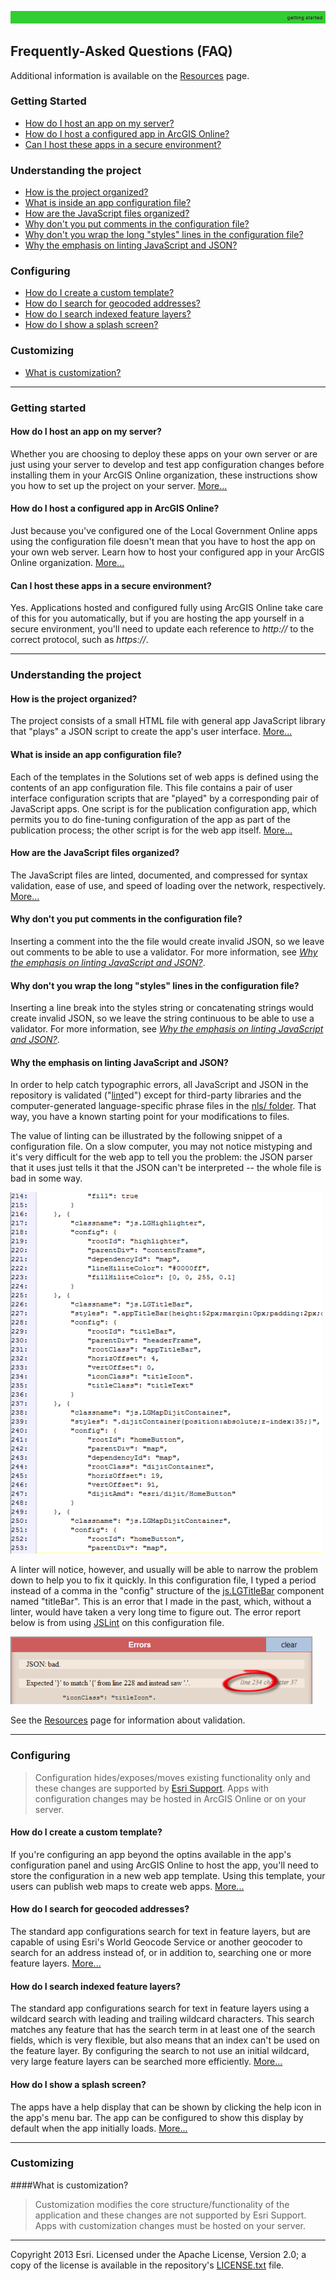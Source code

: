 [host an app on my server]: markdown/HowToHostAppOnYourServer.md
[host an app on online]: markdown/HowToHostAppOnOnline.md
[how the project is organized]: markdown/HowProjectIsOrganized.md
[app configuration file]: markdown/UnderstandingConfigurationFile.md
[JavaScript files organized]: markdown/HowJavaScriptFilesAreOrganized.md
[create a custom template]: markdown/HowToCreateCustomTemplate.md
[search for geocoded addresses]: markdown/HowToSearchForGeocodedAddresses.md
[search indexed feature layers]: markdown/HowToSearchIndexedFeatureLayers.md
[show a splash screen]: markdown/HowToShowSplashScreen.md
[sample of invalid JSON]: markdown/images/invalidJSON.png "sample of invalid JSON"
[sample of JSLint check of invalid JSON]: markdown/images/invalidJSONLinted.png "sample of JSLint check of invalid JSON"
[lint]: http://en.wikipedia.org/wiki/Lint_(software)
[JSLint]: http://www.jslint.com/
[js.LGTitleBar]: http://localgovtemplates2.esri.com/support/local-government-online-apps/doc/js2_doc/js.LGTitleBar.html

[nls/ folder]: ../nls/
[Resources]: markdown/Resources.md
[Esri Support]: http://support.esri.com/
[LICENSE.txt]: ../LICENSE.txt

![](markdown/images/gettingStarted.png)

## Frequently-Asked Questions (FAQ)

Additional information is available on the [Resources][] page.

### Getting Started
- [How do I host an app on my server?](#hostserver)
- [How do I host a configured app in ArcGIS Online?](#hostonline)
- [Can I host these apps in a secure environment?](#secure)

### Understanding the project
- [How is the project organized?](#projectorg)
- [What is inside an app configuration file?](#appconfig)
- [How are the JavaScript files organized?](#jsorg)
- [Why don't you put comments in the configuration file?](#comments)
- [Why don't you wrap the long "styles" lines in the configuration file?](#longstyles)
- [Why the emphasis on linting JavaScript and JSON?](#linting)

### Configuring
- [How do I create a custom template?](#createcustom)
- [How do I search for geocoded addresses?](#geocoded)
- [How do I search indexed feature layers?](#searchindexed)
- [How do I show a splash screen?](#splashscreen)

### Customizing
- [What is customization?](#custom)

----------
### Getting started

#### How do I host an app on my server?<a name="hostserver"></a>
Whether you are choosing to deploy these apps on your own server or are just using your server to develop and test app configuration changes before installing them in your ArcGIS Online organization, these instructions show you how to set up the project on your server. [More...][host an app on my server]

#### How do I host a configured app in ArcGIS Online?<a name="hostonline"></a>
Just because you've configured one of the Local Government Online apps using the configuration file doesn't mean that you have to host the app on your own web server. Learn how to host your configured app in your ArcGIS Online organization. [More...][host an app on online]

#### Can I host these apps in a secure environment?<a name="secure"></a>
Yes. Applications hosted and configured fully using ArcGIS Online take care of this for you automatically, but if you are hosting the app yourself in a secure environment, you'll need to update each reference to *http://* to the correct protocol, such as *https://*.


----------
### Understanding the project

#### How is the project organized?<a name="projectorg"></a>
The project consists of a small HTML file with general app JavaScript library that "plays" a JSON script to create the app's user interface. [More...][how the project is organized]

#### What is inside an app configuration file?<a name="appconfig"></a>
Each of the templates in the Solutions set of web apps is defined using the contents of an app configuration file. This file contains a pair of user interface configuration scripts that are "played" by a corresponding pair of JavaScript apps. One script is for the publication configuration app, which permits you to do fine-tuning configuration of the app as part of the publication process; the other script is for the web app itself. [More...][app configuration file]

#### How are the JavaScript files organized?<a name="jsorg"></a>
The JavaScript files are linted, documented, and compressed for syntax validation, ease of use, and speed of loading over the network, respectively. [More...][JavaScript files organized]

#### Why don't you put comments in the configuration file?<a name="comments"></a>

Inserting a comment into the the file would create invalid JSON, so we leave out comments to be able to use a validator. For more information, see [*Why the emphasis on linting JavaScript and JSON?*](#linting).

#### Why don't you wrap the long "styles" lines in the configuration file?<a name="longstyles"></a>

Inserting a line break into the styles string or concatenating strings would create invalid JSON, so we leave the string continuous to be able to use a validator. For more information, see [*Why the emphasis on linting JavaScript and JSON?*](#linting).

#### Why the emphasis on linting JavaScript and JSON?<a name="linting"></a>

In order to help catch typographic errors, all JavaScript and JSON in the repository is validated ("[lint][]ed") except for third-party libraries and the computer-generated language-specific phrase files in the [nls/ folder][]. That way, you have a known starting point for your modifications to files.

The value of linting can be illustrated by the following snippet of a configuration file. On a slow computer, you may not notice mistyping and it's very difficult for the web app to tell you the problem: the JSON parser that it uses just tells it that the JSON can't be interpreted -- the whole file is bad in some way.

![sample of invalid JSON][]

A linter will notice, however, and usually will be able to narrow the problem down to help you to fix it quickly. In this configuration file, I typed a period instead of a comma in the "config" structure of the [js.LGTitleBar][] component named "titleBar". This is an error that I made in the past, which, without a linter, would have taken a very long time to figure out. The error report below is from using [JSLint][] on this configuration file.

![sample of JSLint check of invalid JSON][]

See the [Resources][] page for information about validation.


----------
### Configuring

> Configuration hides/exposes/moves existing functionality only and these changes are supported by [Esri Support][].
> Apps with configuration changes may be hosted in ArcGIS Online or on your server.

#### How do I create a custom template?<a name="createcustom"></a>
If you're configuring an app beyond the optins available in the app's configuration panel and using ArcGIS Online to host the app, you'll need to store the configuration in a new web app template. Using this template, your users can publish web  maps to create web apps. [More...][create a custom template]

#### How do I search for geocoded addresses?<a name="geocoded"></a>
The standard app configurations search for text in feature layers, but are capable of using Esri's World Geocode Service or another geocoder to search for an address instead of, or in addition to, searching one or more feature layers. [More...][search for geocoded addresses]

#### How do I search indexed feature layers?<a name="searchindexed"></a>
The standard app configurations search for text in feature layers using a wildcard search with leading and trailing wildcard characters. This search matches any feature that has the search term in at least one of the search fields, which is very flexible, but also means that an index can't be used on the feature layer. By configuring the search to not use an initial wildcard, very large feature layers can be searched more efficiently. [More...][search indexed feature layers]

#### How do I show a splash screen?<a name="splashscreen"></a>
The apps have a help display that can be shown by clicking the help icon in the app's menu bar. The app can be configured to show this display by default when the app initially loads. [More...][show a splash screen]


----------
### Customizing

####What is customization?<a name="custom"></a>
> Customization modifies the core structure/functionality of the application and these changes are not supported by Esri Support.
> Apps with customization changes must be hosted on your server.


----------
Copyright 2013 Esri. Licensed under the Apache License, Version 2.0; a copy of the license is available in the repository's [LICENSE.txt][] file.
